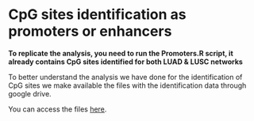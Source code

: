 # CpG sites identification as promoters or enhancers

**To replicate the analysis, you need to run the Promoters.R script, it already contains CpG sites identified for both LUAD & LUSC networks**

To better understand the analysis we have done for the identification of CpG sites we make available the files with the identification data through google drive. 

You can access the files [here](https://drive.google.com/drive/folders/1j9u8Pp0CNh0bYScgwm5vozKr2nzIZYPK?usp=sharing).